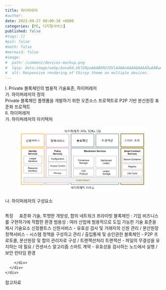 ```yaml
---
title: 하이퍼레저
#author: 
date: 2023-09-27 00:00:10 +0800
categories: [PE, 디지털서비스]
published: false
#tags: []
#pin: false
#math: false
#mermaid: false
#image:
#  path: /commons/devices-mockup.png
#  lqip: data:image/webp;base64,UklGRpoAAABXRUJQVlA4WAoAAAAQAAAADwAABwAAQUxQSDIAAAARL0AmbZurmr57yyIiqE8oiG0bejIYEQTgqiDA9vqnsUSI6H+oAERp2HZ65qP/VIAWAFZQOCBCAAAA8AEAnQEqEAAIAAVAfCWkAALp8sF8rgRgAP7o9FDvMCkMde9PK7euH5M1m6VWoDXf2FkP3BqV0ZYbO6NA/VFIAAAA
#  alt: Responsive rendering of Chirpy theme on multiple devices.
---
```


<div class="post-wrap">
  <div class="para">
    <div class="para-title">
      I. Private 블록체인의 범용적 기술표준, 하이퍼레저
    </div>
    <div class="para-cntnt">
      <div class="para">
        <div class="para-title">
          가. 하이퍼레저의 정의
        </div>
        <div class="para-cntnt">
            Private 블록체인 플랫폼을 개발하기 위한 오픈소스 프로젝트로 P2P 기반 분산원장 표준화 프로젝트 
        </div>
      </div>
    </div>
  </div>
  
  <div class="para">
    <div class="para-title">
      II. 하이퍼레저
    </div>
    <div class="para-cntnt">
      <div class="para">
        <div class="para-title">
          가. 하이퍼레저의 아키텍처
        </div>
        <div class="para-cntnt">
          <figure class="post-figure">
            <img src="/assets/img/posts/하이퍼레저.png" alt="하이퍼레저">
<!--            <figcaption>Source: Unveiling the Metaverse: Exploring Emerging Trends, Multifaceted Perspectives, and Future Challenges</figcaption>-->
          </figure>
        </div>
      </div>
      <div class="para">
        <div class="para-title">
          나. 하이퍼레저의 구성요소
        </div>
        <div class="para-cntnt">
          <table class="post-table">
          </table>
          특징 &nbsp; &nbsp;
  표준화 기술, 투명한 개방성, 합의 네트워크  
  프라이빗 블록체인 : 기업 비즈니스를 구현하기에 적합한 환경
  범용성 : 여러 산업에 범용적으로 도입 가능한 기술 표준을 제시
기술요소 신정블트스
  신원서비스 - 유효성 검사 및 거래자의 신원 관리 / 분산원장
  정책서비스 - 시스템 정책을 구성하고 관리 / 출입통제 및 승인권한
  블록체인 - P2P 프로토콜, 분산원장 및 합의 관리자로 구성 / 트랜잭션처리
  트랜잭션 - 파일의 무결성을 유지하는 데 필요 / 컨센서스 알고리즘
  스마트 계약 - 유효성을 검사하는 노드에서 실행 / 보안 런타임 환경

        </div>
      </div>
    </div>
  </div>

  <div class="refr-wrap">
    <div class="refr-title">
        참고자료
    </div>
    <ol class="refr-list">
    <!--    <li>(나현식, 최대선) <a target="_blank" href="https://scienceon.kisti.re.kr/commons/util/originalView.do?cn=JAKO202225948430499&oCn=JAKO202225948430499&dbt=JAKO&journal=NJOU00291864">메타버스 보안 위협 요소 및 대응 방안 검토</a></li>-->
    <!--    <li>(M. Uddin, S. Manickam, H. Ullah, M. Obaidat and A. Dandoush) <a target="_blank" href="https://ieeexplore.ieee.org/abstract/document/10138386">Unveiling the Metaverse: Exploring Emerging Trends, Multifaceted Perspectives, and Future Challenges</a></li>-->
    </ol>
  </div>
</div>
